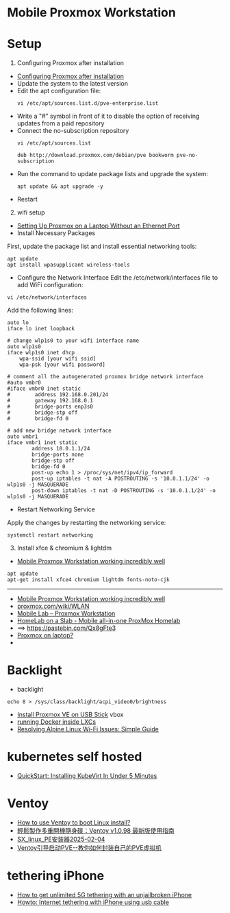 # Mobile Proxmox Workstation

# Setup

1. Configuring Proxmox after installation
- [Configuring Proxmox after installation](https://introserv.com/tutorials/configuring-proxmox-after-installation/)
- Update the system to the latest version
- Edit the apt configuration file:
  ```
  vi /etc/apt/sources.list.d/pve-enterprise.list
  ```
- Write a "#" symbol in front of it to disable the option of receiving updates from a paid repository
- Connect the no-subscription repository
  ```
  vi /etc/apt/sources.list
  ```
  ```
  deb http://download.proxmox.com/debian/pve bookworm pve-no-subscription
  ```
- Run the command to update package lists and upgrade the system:
  ```
  apt update && apt upgrade -y
  ```
- Restart

2. wifi setup
- [Setting Up Proxmox on a Laptop Without an Ethernet Port](https://dev.to/varungujarathi9/setting-up-proxmox-on-a-laptop-without-an-ethernet-port-28n8)
- Install Necessary Packages

First, update the package list and install essential networking tools:
```
apt update
apt install wpasupplicant wireless-tools
```
- Configure the Network Interface
Edit the /etc/network/interfaces file to add WiFi configuration:
```
vi /etc/network/interfaces
```
Add the following lines:
```
auto lo
iface lo inet loopback

# change wlp1s0 to your wifi interface name
auto wlp1s0
iface wlp1s0 inet dhcp
    wpa-ssid [your wifi ssid]
    wpa-psk [your wifi password]

# comment all the autogenerated proxmox bridge network interface
#auto vmbr0
#iface vmbr0 inet static
#        address 192.168.0.201/24
#        gateway 192.168.0.1
#        bridge-ports enp3s0
#        bridge-stp off
#        bridge-fd 0

# add new bridge network interface
auto vmbr1
iface vmbr1 inet static
        address 10.0.1.1/24
        bridge-ports none
        bridge-stp off
        bridge-fd 0
        post-up echo 1 > /proc/sys/net/ipv4/ip_forward
        post-up iptables -t nat -A POSTROUTING -s '10.0.1.1/24' -o wlp1s0 -j MASQUERADE
        post-down iptables -t nat -D POSTROUTING -s '10.0.1.1/24' -o wlp1s0 -j MASQUERADE
```
- Restart Networking Service

Apply the changes by restarting the networking service:
```
systemctl restart networking
```

3. Install xfce & chromium & lightdm
- [Mobile Proxmox Workstation working incredibly well](https://www.reddit.com/r/Proxmox/comments/okelu9/mobile_proxmox_workstation_working_incredibly_well/)
```
apt update
apt-get install xfce4 chromium lightdm fonts-noto-cjk
```


---
- [Mobile Proxmox Workstation working incredibly well](https://www.reddit.com/r/Proxmox/comments/okelu9/mobile_proxmox_workstation_working_incredibly_well/)
- [proxmox.com/wiki/WLAN](https://pve.proxmox.com/wiki/WLAN)
- [Mobile Lab – Proxmox Workstation](https://soogs.xyz/2025/06/14/mobile-lab-proxmox-workstation/)
- [HomeLab on a Slab - Mobile all-in-one ProxMox Homelab](https://www.youtube.com/watch?v=RD7hV0A2NOc&ab_channel=H2DC-HowtodoComputers)
- ==> https://pastebin.com/Qx8gFte3
- [Proxmox on laptop?](https://www.reddit.com/r/Proxmox/comments/1azloiw/proxmox_on_laptop/)
- 


# Backlight
- backlight
```
echo 8 > /sys/class/backlight/acpi_video0/brightness
```





- [Install Proxmox VE on USB Stick](https://c-nergy.be/blog/?p=1159) vbox
- [running Docker inside LXCs](https://www.xda-developers.com/heres-how-i-run-docker-in-an-lxc-on-proxmox/)
- [Resolving Alpine Linux Wi-Fi Issues: Simple Guide](https://krython.com/post/resolving-alpine-linux-wi-fi-issues/)

# kubernetes self hosted
- [QuickStart: Installing KubeVirt In Under 5 Minutes](https://dev.to/thenjdevopsguy/quickstart-installing-kubevirt-in-under-5-minutes-226h)

# Ventoy
- [How to use Ventoy to boot Linux install?](https://www.ventoy.net/en/plugin_grubmenu.html)
- [輕鬆製作多重開機隨身碟：Ventoy v1.0.98 最新版使用指南](https://izaka.tw/ventoy-bootable-usb-solution-user-guide/)
- [SX_linux_PE安装器2025-02-04](https://www.cnblogs.com/liuzhaoyzz/p/18667751)
- [Ventoy引导启动PVE--教你如何封装自己的PVE虚拟机](https://yangwenqing.com/archives/2065/)



# tethering iPhone
- [How to get unlimited 5G tethering with an unjailbroken iPhone](https://dogparty.medium.com/how-to-get-unlimited-5g-tethering-with-an-unjailbroken-iphone-ceff3a1f3642)
- [Howto: Internet tethering with iPhone using usb cable](https://forum.tinycorelinux.net/index.php/topic,21713.0.html)
